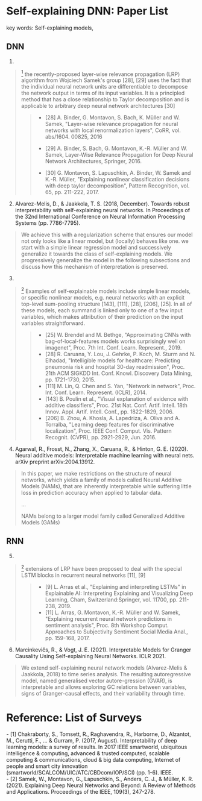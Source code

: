 # Self-explaining DNN: Paper List

key words: Self-explaining models, 

## DNN


1. 
> [<sup>1</sup>](#refer-anchor-1) the recently-proposed layer-wise relevance propagation (LRP) algorithm from Wojciech Samek's group [28], [29] uses the fact that the individual neural network units are differentiable to decompose the network output in terms of its input variables. It is a principled method that has a close relationship to Taylor decomposition and is applicable to arbitrary deep neural network architectures [30]
>
>> - [28] A. Binder, G. Montavon, S. Bach, K. Müller and W. Samek, "Layer-wise relevance propagation for neural networks with local renormalization layers", CoRR, vol. abs/1604. 00825, 2016
>> 
>> - [29] A. Binder, S. Bach, G. Montavon, K.-R. Müller and W. Samek, Layer-Wise Relevance Propagation for Deep Neural Network Architectures, Springer, 2016.
>> 
>> - [30] G. Montavon, S. Lapuschkin, A. Binder, W. Samek and K.-R. Müller, "Explaining nonlinear classification decisions with deep taylor decomposition", Pattern Recognition, vol. 65, pp. 211-222, 2017.

2. Alvarez-Melis, D., & Jaakkola, T. S. (2018, December). Towards robust interpretability with self-explaining neural networks. In Proceedings of the 32nd International Conference on Neural Information Processing Systems (pp. 7786-7795).

> We achieve this with a regularization scheme that ensures our model not only looks like a linear model, but (locally) behaves like one.
> we start with a simple linear regression model and successively generalize
it towards the class of self-explaining models. 
> We progressively generalize the model in the following subsections and
discuss how this mechanism of interpretation is preserved.

3. 
> [<sup>2</sup>](#refer-anchor-2) Examples of self-explainable models include simple linear
> models, or specific nonlinear models, e.g. neural networks with
> an explicit top-level sum-pooling structure [143], [111], [28],
> [206], [25]. In all of these models, each summand is linked
> only to one of a few input variables, which makes attribution
> of their prediction on the input variables straightforward.
>
>> - [25] W. Brendel and M. Bethge, "Approximating CNNs with bag-of-local-features models works surprisingly well on imagenet", Proc. 7th Int. Conf. Learn. Represent., 2019.
>> - [28] R. Caruana, Y. Lou, J. Gehrke, P. Koch, M. Sturm and N. Elhadad, "Intelligible models for healthcare: Predicting pneumonia risk and hospital 30-day readmission", Proc. 21th ACM SIGKDD Int. Conf. Knowl. Discovery Data Mining, pp. 1721-1730, 2015.
>> - [111] M. Lin, Q. Chen and S. Yan, "Network in network", Proc. Int. Conf. Learn. Represent. (ICLR), 2014.
>> - [143] B. Poulin et al., "Visual explanation of evidence with additive classifiers", Proc. 21st Nat. Conf. Artif. Intell. 18th Innov. Appl. Artif. Intell. Conf., pp. 1822-1829, 2006.
>> - [206] B. Zhou, A. Khosla, A. Lapedriza, A. Oliva and A. Torralba, "Learning deep features for discriminative localization", Proc. IEEE Conf. Comput. Vis. Pattern Recognit. (CVPR), pp. 2921-2929, Jun. 2016.

4. Agarwal, R., Frosst, N., Zhang, X., Caruana, R., & Hinton, G. E. (2020). Neural additive models: Interpretable machine learning with neural nets. arXiv preprint arXiv:2004.13912.

> In this paper, we make restrictions on the structure of neural networks, which yields a family of models called Neural
> Additive Models (NAMs), that are inherently interpretable while suffering little loss in prediction accuracy when applied to tabular data.
> 
> ...
> 
> NAMs belong to a larger model family called Generalized Additive Models
(GAMs)


## RNN

5. 
> [<sup>2</sup>](#refer-anchor-2) extensions of LRP have been proposed
> to deal with the special LSTM blocks in recurrent neural
> networks [11], [9]
>
>> - [9] L. Arras et al., "Explaining and interpreting LSTMs" in Explainable AI: Interpreting Explaining and Visualizing Deep Learning, Cham, Switzerland:Springer, vol. 11700, pp. 211-238, 2019.
>> - [11] L. Arras, G. Montavon, K.-R. Müller and W. Samek, "Explaining recurrent neural network predictions in sentiment analysis", Proc. 8th Workshop Comput. Approaches to Subjectivity Sentiment Social Media Anal., pp. 159-168, 2017.


6. Marcinkevičs, R., & Vogt, J. E. (2021). Interpretable Models for Granger Causality Using Self-explaining Neural Networks. ICLR 2021.

> We extend self-explaining neural network models (Alvarez-Melis & Jaakkola, 2018) to
> time series analysis. The resulting autoregressive model, named generalised vector autore-gression (GVAR), is interpretable and allows exploring GC relations between variables, signs of Granger-causal effects, and their variability through time.



# Reference: List of Surveys
<div id="refer-anchor-1"></div>
- [1] Chakraborty, S., Tomsett, R., Raghavendra, R., Harborne, D., Alzantot, M., Cerutti, F., ... & Gurram, P. (2017, August). Interpretability of deep learning models: a survey of results. In 2017 IEEE smartworld, ubiquitous intelligence & computing, advanced & trusted computed, scalable computing & communications, cloud & big data computing, Internet of people and smart city innovation (smartworld/SCALCOM/UIC/ATC/CBDcom/IOP/SCI) (pp. 1-6). IEEE.

<div id="refer-anchor-2"></div>
- [2] Samek, W., Montavon, G., Lapuschkin, S., Anders, C. J., & Müller, K. R. (2021). Explaining Deep Neural Networks and Beyond: A Review of Methods and Applications. Proceedings of the IEEE, 109(3), 247-278.




